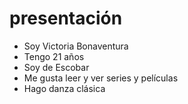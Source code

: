 # presentación

- Soy Victoria Bonaventura
- Tengo 21 años
- Soy de Escobar
- Me gusta leer y ver series y películas
- Hago danza clásica
  

